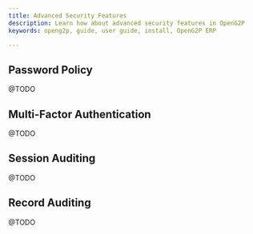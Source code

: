 ```yaml
---
title: Advanced Security Features
description: Learn how about advanced security features in OpenG2P
keywords: openg2p, guide, user guide, install, OpenG2P ERP

---
```


## Password Policy

@TODO

## Multi-Factor Authentication

@TODO

## Session Auditing

@TODO

## Record Auditing

@TODO
